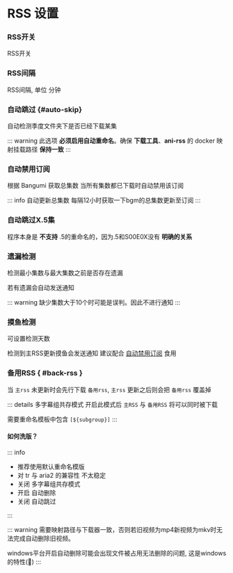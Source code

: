 # RSS 设置

### RSS开关

RSS开关

### RSS间隔

RSS间隔, 单位 分钟

### 自动跳过 {#auto-skip}

自动检测季度文件夹下是否已经下载某集

::: warning
此选项 **必须启用自动重命名**。确保 **下载工具**、**ani-rss** 的 docker 映射挂载路径 **保持一致**
:::

### 自动禁用订阅

根据 Bangumi 获取总集数 当所有集数都已下载时自动禁用该订阅

::: info 自动更新总集数
每隔12小时获取一下bgm的总集数更新至订阅
:::

### 自动跳过X.5集

程序本身是 **不支持** .5的重命名的，因为.5和S00E0X没有 **明确的关系**

### 遗漏检测

检测最小集数与最大集数之前是否存在遗漏

若有遗漏会自动发送通知

::: warning
缺少集数大于10个时可能是误判。因此不进行通知
:::

### 摸鱼检测

可设置检测天数

检测到主RSS更新摸鱼会发送通知
建议配合 [自动禁用订阅](#自动禁用订阅) 食用

### 备用RSS { #back-rss }

当 `主rss` 未更新时会先行下载 `备用rss`, `主rss` 更新之后则会把 `备用rss` 覆盖掉

::: details 多字幕组共存模式
开启此模式后 `主RSS` 与 `备用RSS` 将可以同时被下载

需要重命名模板中包含 `[${subgroup}]`
:::

#### 如何洗版？

::: info

- 推荐使用默认重命名模版
- 对 tr 与 aria2 的兼容性 不太稳定
- 关闭 多字幕组共存模式
- 开启 自动删除
- 关闭 自动跳过

:::

::: warning
需要映射路径与下载器一致，否则若旧视频为mp4新视频为mkv时无法完成自动删除旧视频。

windows平台开启自动删除可能会出现文件被占用无法删除的问题, 这是windows的特性(💩)
:::
